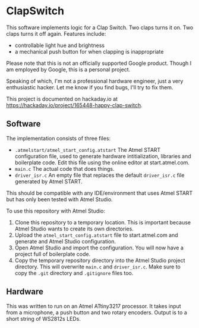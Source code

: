 # ClapSwitch

This software implements logic for a Clap Switch. Two claps turns it on. Two
claps turns it off again. Features include:

- controllable light hue and brightness
- a mechanical push button for when clapping is inappropriate

Please note that this is not an officially supported Google product. Though I am
employed by Google, this is a personal project.

Speaking of which, I'm not a professional hardware engineer, just a very
enthusiastic hacker. Let me know if you find bugs, I'll try to fix them.

This project is documented on hackaday.io at
https://hackaday.io/project/165448-happy-clap-switch.

## Software

The implementation consists of three files:

*   `.atmelstart/atmel_start_config.atstart` The Atmel START configuration file,
    used to generate hardware intitialization, libraries and boilerplate code.
    Edit this file using the online editor at start.atmel.com.
*   `main.c` The actual code that does things.
*   `driver_isr.c` An empty file that replaces the default `driver_isr.c` file
    generated by Atmel START.

This should be compatible with any IDE/environment that uses Atmel START but has
only been tested with Atmel Studio.

To use this repository with Atmel Studio:
1.  Clone this repository to a temporary location. This is important because
    Atmel Studio wants to create its own directories.
2.  Upload the `atmel_start_config.atstart` file to start.atmel.com and
    generate and Atmel Studio configuration.
3.  Open Atmel Studio and import the configuration. You will now have a project
    full of boilerplate code.
4.  Copy the temporary repository directory into the Atmel Studio project
    directory. This will overwrite `main.c` and `driver_isr.c`. Make sure to
    copy the `.git` directory and `.gitignore` files too.

## Hardware

This was written to run on an Atmel ATtiny3217 processor. It takes input from a
microphone, a push button and two rotary encoders. Output is to a short string
of WS2812s LEDs.


